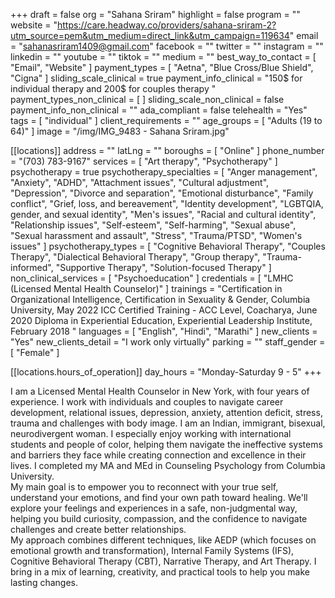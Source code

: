 +++
draft = false
org = "Sahana Sriram"
highlight = false
program = ""
website = "https://care.headway.co/providers/sahana-sriram-2?utm_source=pem&utm_medium=direct_link&utm_campaign=119634"
email = "sahanasriram1409@gmail.com"
facebook = ""
twitter = ""
instagram = ""
linkedin = ""
youtube = ""
tiktok = ""
medium = ""
best_way_to_contact = [ "Email", "Website" ]
payment_types = [ "Aetna", "Blue Cross/Blue Shield", "Cigna" ]
sliding_scale_clinical = true
payment_info_clinical = "150$ for individual therapy and 200$ for couples therapy "
payment_types_non_clinical = [ ]
sliding_scale_non_clinical = false
payment_info_non_clinical = ""
ada_compliant = false
telehealth = "Yes"
tags = [ "individual" ]
client_requirements = ""
age_groups = [ "Adults (19 to 64)" ]
image = "/img/IMG_9483 - Sahana Sriram.jpg"

[[locations]]
address = ""
latLng = ""
boroughs = [ "Online" ]
phone_number = "(703) 783-9167"
services = [ "Art therapy", "Psychotherapy" ]
psychotherapy = true
psychotherapy_specialties = [
  "Anger management",
  "Anxiety",
  "ADHD",
  "Attachment issues",
  "Cultural adjustment",
  "Depression",
  "Divorce and separation",
  "Emotional disturbance",
  "Family conflict",
  "Grief, loss, and bereavement",
  "Identity development",
  "LGBTQIA, gender, and sexual identity",
  "Men's issues",
  "Racial and cultural identity",
  "Relationship issues",
  "Self-esteem",
  "Self-harming",
  "Sexual abuse",
  "Sexual harassment and assault",
  "Stress",
  "Trauma/PTSD",
  "Women's issues"
]
psychotherapy_types = [
  "Cognitive Behavioral Therapy",
  "Couples Therapy",
  "Dialectical Behavioral Therapy",
  "Group therapy",
  "Trauma-informed",
  "Supportive Therapy",
  "Solution-focused Therapy"
]
non_clinical_services = [ "Psychoeducation" ]
credentials = [ "LMHC (Licensed Mental Health Counselor)" ]
trainings = "Certification in Organizational Intelligence, Certification in Sexuality & Gender,  Columbia University, May 2022 ICC Certified Training - ACC Level, Coacharya, June 2020 Diploma in Experiential Education, Experiential Leadership Institute, February 2018    "
languages = [ "English", "Hindi", "Marathi" ]
new_clients = "Yes"
new_clients_detail = "I work only virtually"
parking = ""
staff_gender = [ "Female" ]

  [[locations.hours_of_operation]]
  day_hours = "Monday-Saturday 9 - 5"
+++


I am a Licensed Mental Health Counselor in New York, with four years of experience. I work with individuals and couples to navigate career development, relational issues, depression, anxiety, attention deficit, stress, trauma and challenges with body image. I am an Indian, immigrant, bisexual, neurodivergent woman. I especially enjoy working with international students and people of color, helping them navigate the ineffective systems and barriers they face while creating connection and excellence in their lives. I completed my MA and MEd in Counseling Psychology from Columbia University. <br>
My main goal is to empower you to reconnect with your true self, understand your emotions, and find your own path toward healing. We'll explore your feelings and experiences in a safe, non-judgmental way, helping you build curiosity, compassion, and the confidence to navigate challenges and create better relationships. <br>
My approach combines different techniques, like AEDP (which focuses on emotional growth and transformation), Internal Family Systems (IFS), Cognitive Behavioral Therapy (CBT), Narrative Therapy, and Art Therapy. I bring in a mix of learning, creativity, and practical tools to help you make lasting changes. <br>
